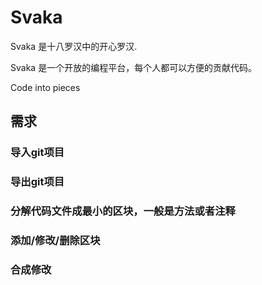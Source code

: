 # Svaka

Svaka 是十八罗汉中的开心罗汉.

Svaka 是一个开放的编程平台，每个人都可以方便的贡献代码。

Code into pieces

## 需求

### 导入git项目
### 导出git项目
### 分解代码文件成最小的区块，一般是方法或者注释
### 添加/修改/删除区块
### 合成修改
###